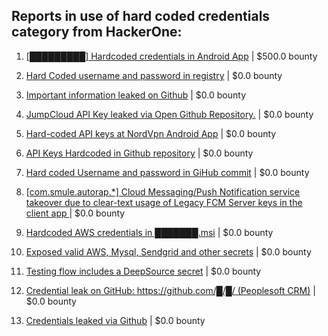 ## Reports in use of hard coded credentials category from HackerOne:

1. [[█████████] Hardcoded credentials in Android App](https://hackerone.com/reports/246995) | $500.0 bounty

2. [Hard Coded username and password in registry](https://hackerone.com/reports/291200) | $0.0 bounty

3. [Important information leaked on Github](https://hackerone.com/reports/649322) | $0.0 bounty

4. [JumpCloud API Key leaked via Open Github Repository.](https://hackerone.com/reports/716292) | $0.0 bounty

5. [Hard-coded API keys at NordVpn Android App](https://hackerone.com/reports/792850) | $0.0 bounty

6. [API Keys Hardcoded in Github repository](https://hackerone.com/reports/766346) | $0.0 bounty

7. [Hard coded Username and password in GiHub commit](https://hackerone.com/reports/877402) | $0.0 bounty

8. [[com.smule.autorap.*] Cloud Messaging/Push Notification service takeover due to clear-text usage of Legacy FCM Server keys in the client app ](https://hackerone.com/reports/789370) | $0.0 bounty

9. [Hardcoded AWS credentials in ███████.msi](https://hackerone.com/reports/1368690) | $0.0 bounty

10. [Exposed valid AWS, Mysql, Sendgrid and other secrets](https://hackerone.com/reports/1580567) | $0.0 bounty

11. [Testing flow includes a DeepSource secret](https://hackerone.com/reports/1927499) | $0.0 bounty

12. [Credential leak on GitHub: https://github.com/█/█/ (Peoplesoft CRM)](https://hackerone.com/reports/1957430) | $0.0 bounty

13. [Credentials leaked via Github](https://hackerone.com/reports/1078373) | $0.0 bounty

